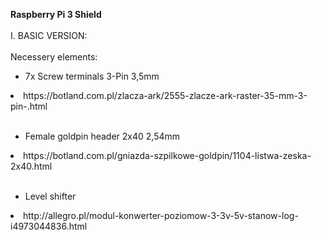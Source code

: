 <b>Raspberry Pi 3 Shield</font></b><br />
<br />
I. BASIC VERSION:
<br />
<br />
Necessery elements:
<br />
<ul>
<li>7x Screw terminals 3-Pin 3,5mm</li>
</ul>
<li>https://botland.com.pl/zlacza-ark/2555-zlacze-ark-raster-35-mm-3-pin-.html</li>
<br />
<ul>
<li>Female goldpin header 2x40 2,54mm</li>
</ul>
<li>https://botland.com.pl/gniazda-szpilkowe-goldpin/1104-listwa-zeska-2x40.html</li>
<br />
<ul>
<li>Level shifter</li>
</ul>
<li>http://allegro.pl/modul-konwerter-poziomow-3-3v-5v-stanow-log-i4973044836.html</li>
<br />
</ul>

